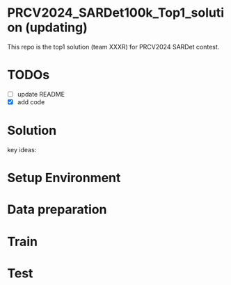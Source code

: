 # PRCV2024_SARDet100k_Top1_solution (updating)
This repo is the top1 solution (team XXXR) for PRCV2024 SARDet contest.
# TODOs
- [ ] update README
- [x] add code 
# Solution

key ideas:

# Setup Environment

# Data preparation

# Train

# Test

